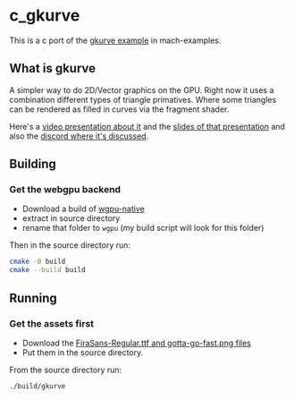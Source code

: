 # c_gkurve
This is a c port of the [gkurve example](https://github.com/hexops/mach-examples/tree/main/examples/gkurve) in mach-examples. 
## What is gkurve
A simpler way to do 2D/Vector graphics on the GPU. Right now it uses a combination different types of triangle primatives. Where some triangles can be rendered as filled in curves via the fragment shader.

Here's a [video presentation about it](https://www.youtube.com/watch?v=QTybQ-5MlrE) and the [slides of that presentation](https://docs.google.com/presentation/d/1IY-05VHPuUfS3e22D-BorDh8HMz14i6cLcddAGAhUZo) and also the [discord where it's discussed](https://discord.com/channels/996677443681267802/1150498877338828832/1153338351672373359).
## Building
### Get the webgpu backend
* Download a build of [wgpu-native](https://github.com/gfx-rs/wgpu-native/releases)
* extract in source directory
* rename that folder to `wgpu` (my build script will look for this folder)

Then in the source directory run:
```sh
cmake -B build
cmake --build build
```
## Running

### Get the assets first
* Download the [FiraSans-Regular.ttf and gotta-go-fast.png files](https://github.com/bobajeff/c_gkurve_assets)
* Put them in the source directory.

From the source directory run:
```sh
./build/gkurve
```
